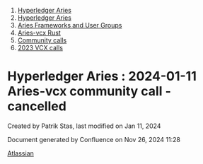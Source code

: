 1. [Hyperledger Aries](index.html)
2. [Hyperledger Aries](Hyperledger-Aries_18481154.html)
3. [Aries Frameworks and User Groups](Aries-Frameworks-and-User-Groups_18481290.html)
4. [Aries-vcx Rust](Aries-vcx-Rust_18499431.html)
5. [Community calls](Community-calls_18499459.html)
6. [2023 VCX calls](2023-VCX-calls_18517247.html)

# Hyperledger Aries : 2024-01-11 Aries-vcx community call - cancelled

Created by Patrik Stas, last modified on Jan 11, 2024

Document generated by Confluence on Nov 26, 2024 11:28

[Atlassian](http://www.atlassian.com/)
